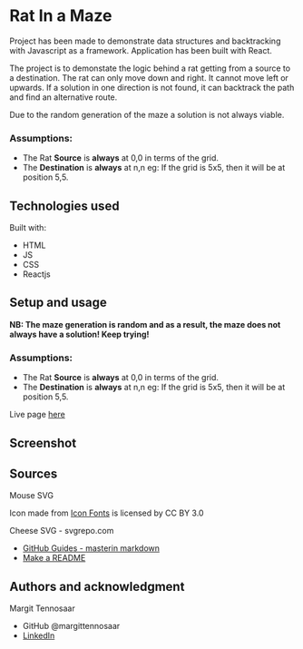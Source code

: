 # Rat In a Maze

Project has been made to demonstrate data structures and backtracking with Javascript as a framework. Application has been built with React.

The project is to demonstate the logic behind a rat getting from a source to a destination. The rat can only move down and right. It cannot move left or upwards. If a solution in one direction is not found, it can backtrack the path and find an alternative route.

Due to the random generation of the maze a solution is not always viable.

### Assumptions:

- The Rat **Source** is **always** at 0,0 in terms of the grid.
- The **Destination** is **always** at n,n eg: If the grid is 5x5, then it will be at position 5,5.

## Technologies used

Built with:

- HTML
- JS
- CSS
- Reactjs

## Setup and usage

**NB: The maze generation is random and as a result, the maze does not always have a solution! Keep trying!**

### Assumptions:

- The Rat **Source** is **always** at 0,0 in terms of the grid.
- The **Destination** is **always** at n,n eg: If the grid is 5x5, then it will be at position 5,5.

Live page [here](https://github.com/margittennosaar/markdown_study_materials)

## Screenshot

## Sources

Mouse SVG <div>Icon made from <a href="http://www.onlinewebfonts.com/icon">Icon Fonts</a> is licensed by CC BY 3.0</div>

Cheese SVG - svgrepo.com

- [GitHub Guides - masterin markdown](https://guides.github.com/features/mastering-markdown/)
- [Make a README](https://www.makeareadme.com/)

## Authors and acknowledgment

Margit Tennosaar

- GitHub @margittennosaar
- [LinkedIn](https://www.linkedin.com/in/margittennosaar/)
